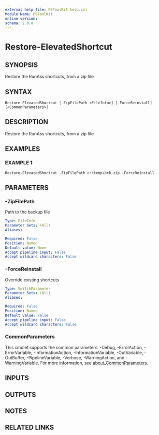 ```yaml
---
external help file: PSToolKit-help.xml
Module Name: PSToolKit
online version:
schema: 2.0.0
---
```


# Restore-ElevatedShortcut

## SYNOPSIS
Restore the RunAss shortcuts, from a zip file

## SYNTAX

```
Restore-ElevatedShortcut [-ZipFilePath <FileInfo>] [-ForceReinstall] [<CommonParameters>]
```

## DESCRIPTION
Restore the RunAss shortcuts, from a zip file

## EXAMPLES

### EXAMPLE 1
```
Restore-ElevatedShortcut -ZipFilePath c:\temp\bck.zip -ForceReinstall
```

## PARAMETERS

### -ZipFilePath
Path to the backup file

```yaml
Type: FileInfo
Parameter Sets: (All)
Aliases:

Required: False
Position: Named
Default value: None
Accept pipeline input: False
Accept wildcard characters: False
```

### -ForceReinstall
Override existing shortcuts

```yaml
Type: SwitchParameter
Parameter Sets: (All)
Aliases:

Required: False
Position: Named
Default value: False
Accept pipeline input: False
Accept wildcard characters: False
```

### CommonParameters
This cmdlet supports the common parameters: -Debug, -ErrorAction, -ErrorVariable, -InformationAction, -InformationVariable, -OutVariable, -OutBuffer, -PipelineVariable, -Verbose, -WarningAction, and -WarningVariable. For more information, see [about_CommonParameters](http://go.microsoft.com/fwlink/?LinkID=113216).

## INPUTS

## OUTPUTS

## NOTES

## RELATED LINKS

